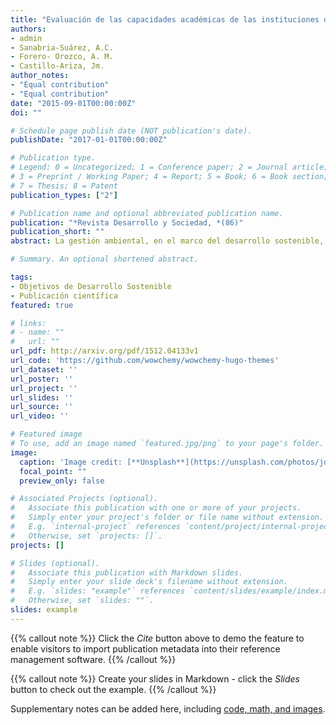 ```yaml
---
title: "Evaluación de las capacidades académicas de las instituciones de educación superior frente a los Objetivos de Desarrollo Sostenible: una propuesta metodológica"
authors:
- admin
- Sanabria-Suárez, A.C.
- Forero- Orozco, A. M.
- Castillo-Ariza, Jm. 
author_notes:
- "Equal contribution"
- "Equal contribution"
date: "2015-09-01T00:00:00Z"
doi: ""

# Schedule page publish date (NOT publication's date).
publishDate: "2017-01-01T00:00:00Z"

# Publication type.
# Legend: 0 = Uncategorized; 1 = Conference paper; 2 = Journal article;
# 3 = Preprint / Working Paper; 4 = Report; 5 = Book; 6 = Book section;
# 7 = Thesis; 8 = Patent
publication_types: ["2"]

# Publication name and optional abbreviated publication name.
publication: "*Revista Desarrollo y Sociedad, *(86)"
publication_short: ""
abstract: La gestión ambiental, en el marco del desarrollo sostenible, es un reto que tienen todas las instituciones de educación superior (IES). Aunque la Agenda 2030 es un marco de acción global, se convierte en un reto para las IES trasladarla a su contexto local desde la investigación. Para facilitar esta labor, se plantea una propuesta metodológica con el fin de evaluar las capacidades académicas de las IES frente a los ODS. La metodología se desarrolló en cinco fases y fue aplicada en la Pontificia Universidad Javeriana (PUJ) al ODS 3, Salud y bienestar, así como a sus 13 metas. En total se encontraron 1694 trabajos de grado y tesis, principalmente, de las facultades de Ciencias Económicas y Administrativas (CEA) y Enfermería. La presente propuesta metodológica constituye una importante contribución a los ODS, además pueden replicarla otras IES que deseen adoptarla y aportar a la implementación de la Agenda 2030 desde la investigación. Clasificación JEL: I23.

# Summary. An optional shortened abstract.

tags:
- Objetivos de Desarrollo Sostenible
- Publicación científica
featured: true

# links:
# - name: ""
#   url: ""
url_pdf: http://arxiv.org/pdf/1512.04133v1
url_code: 'https://github.com/wowchemy/wowchemy-hugo-themes'
url_dataset: ''
url_poster: ''
url_project: ''
url_slides: ''
url_source: ''
url_video: ''

# Featured image
# To use, add an image named `featured.jpg/png` to your page's folder. 
image:
  caption: 'Image credit: [**Unsplash**](https://unsplash.com/photos/jdD8gXaTZsc)'
  focal_point: ""
  preview_only: false

# Associated Projects (optional).
#   Associate this publication with one or more of your projects.
#   Simply enter your project's folder or file name without extension.
#   E.g. `internal-project` references `content/project/internal-project/index.md`.
#   Otherwise, set `projects: []`.
projects: []

# Slides (optional).
#   Associate this publication with Markdown slides.
#   Simply enter your slide deck's filename without extension.
#   E.g. `slides: "example"` references `content/slides/example/index.md`.
#   Otherwise, set `slides: ""`.
slides: example
---
```


{{% callout note %}}
Click the *Cite* button above to demo the feature to enable visitors to import publication metadata into their reference management software.
{{% /callout %}}

{{% callout note %}}
Create your slides in Markdown - click the *Slides* button to check out the example.
{{% /callout %}}

Supplementary notes can be added here, including [code, math, and images](https://wowchemy.com/docs/writing-markdown-latex/).
